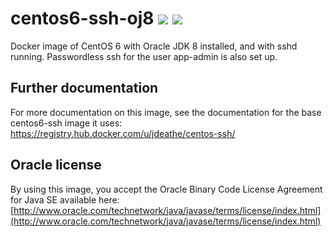 # centos6-ssh-oj8 [![][layers-badge]][layers-link] [![][version-badge]][dockerhub-link]
           
[layers-badge]: https://images.microbadger.com/badges/image/teradatalabs/centos6-ssh-oj8.svg
[layers-link]: https://microbadger.com/images/teradatalabs/centos6-ssh-oj8
[version-badge]: https://images.microbadger.com/badges/version/teradatalabs/centos6-ssh-oj8.svg
[dockerhub-link]: https://hub.docker.com/r/teradatalabs/centos6-ssh-oj8

Docker image of CentOS 6 with Oracle JDK 8 installed, and with sshd
running. Passwordless ssh for the user app-admin is also set up.

## Further documentation
For more documentation on this image, see the documentation for the
base centos6-ssh image it uses:
https://registry.hub.docker.com/u/jdeathe/centos-ssh/

## Oracle license

By using this image, you accept the Oracle Binary Code License Agreement for Java SE available here:
[http://www.oracle.com/technetwork/java/javase/terms/license/index.html](http://www.oracle.com/technetwork/java/javase/terms/license/index.html)
